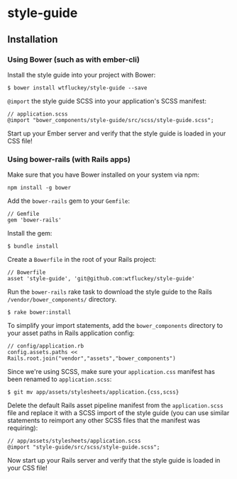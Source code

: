 # style-guide

## Installation

### Using Bower (such as with ember-cli)

Install the style guide into your project with Bower:

```
$ bower install wtfluckey/style-guide --save
```

`@import` the style guide SCSS into your application's SCSS manifest:

```
// application.scss
@import "bower_components/style-guide/src/scss/style-guide.scss";
```

Start up your Ember server and verify that the style guide is loaded in your CSS file!

### Using bower-rails (with Rails apps)

Make sure that you have Bower installed on your system via npm:

```
npm install -g bower
```

Add the `bower-rails` gem to your `Gemfile`:

```
// Gemfile
gem 'bower-rails'
```

Install the gem:

```
$ bundle install
```

Create a `Bowerfile` in the root of your Rails project:

```
// Bowerfile
asset 'style-guide', 'git@github.com:wtfluckey/style-guide'
```

Run the `bower-rails` rake task to download the style guide to the Rails `/vendor/bower_components/` directory.

```
$ rake bower:install
```

To simplify your import statements, add the `bower_components` directory to your asset paths in Rails application config:

```
// config/application.rb
config.assets.paths << Rails.root.join("vendor","assets","bower_components")
```

Since we're using SCSS, make sure your `application.css` manifest has been renamed to `application.scss`:

```
$ git mv app/assets/stylesheets/application.{css,scss}
```

Delete the default Rails asset pipeline manifest from the `application.scss` file and replace it with a SCSS import of the style guide (you can use similar statements to reimport any other SCSS files that the manifest was requiring):

```
// app/assets/stylesheets/application.scss
@import "style-guide/src/scss/style-guide.scss";
```

Now start up your Rails server and verify that the style guide is loaded in your CSS file!

